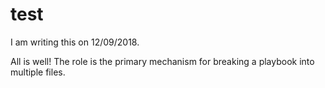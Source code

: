 # test

I am writing this on 12/09/2018.

All is well! 
The role is the primary mechanism for breaking a playbook into multiple files.
